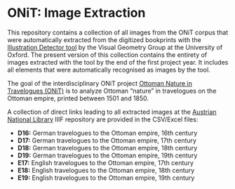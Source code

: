 # ONiT: Image Extraction
This repository contains a collection of all images from the ONiT corpus that were automatically extracted from the digitized bookprints with the [Illustration Detector tool](https://gitlab.com/vgg/nls-chapbooks-illustrations/-/blob/master/Illustration-Detector.md) by the Visual Geometry Group at the University of Oxford. The present version of this collection contains the entirety of images extracted with the tool by the end of the first project year. It includes all elements that were automatically recognised as images by the tool. 

The goal of the interdisciplinary ONiT project [Ottoman Nature in Travelogues (ONiT)](https://onit.oeaw.ac.at/) is to analyze Ottoman “nature” in travelogues on the Ottoman empire, printed between 1501 and 1850.

A collection of direct links leading to all extracted images at the [Austrian National Library](https://search.onb.ac.at/) IIIF repository are provided in the CSV/Excel files:
- **D16:** German travelogues to the Ottoman empire, 16th century
- **D17:** German travelogues to the Ottoman empire, 17th century
- **D18:** German travelogues to the Ottoman empire, 18th century
- **D19:** German travelogues to the Ottoman empire, 19th century
- **E17:** English travelogues to the Ottoman empire, 17th century
- **E18:** English travelogues to the Ottoman empire, 18th century
- **E19:** English travelogues to the Ottoman empire, 19th century
